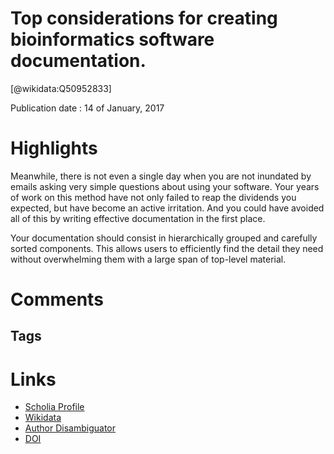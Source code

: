 
Top considerations for creating bioinformatics software documentation.
======================================================================
  
  [@wikidata:Q50952833]  
  
Publication date : 14 of January, 2017  

# Highlights

Meanwhile, there is not even a single day when you are not inundated by emails asking very simple questions about using your software. Your years of work on this method have not only failed to reap the dividends you expected, but have become an active irritation. And you could have avoided all of this by writing effective documentation in the first place.


Your documentation should consist in hierarchically grouped and carefully sorted components. This allows users to efficiently find the detail they need without overwhelming them with a large span of top-level material.
# Comments

## Tags

# Links
  
 * [Scholia Profile](https://scholia.toolforge.org/work/Q50952833)  
 * [Wikidata](https://www.wikidata.org/wiki/Q50952833)  
 * [Author Disambiguator](https://author-disambiguator.toolforge.org/work_item_oauth.php?id=Q50952833&batch_id=&match=1&author_list_id=&doit=Get+author+links+for+work)  
 * [DOI](https://doi.org/10.1093/BIB/BBW134)  
